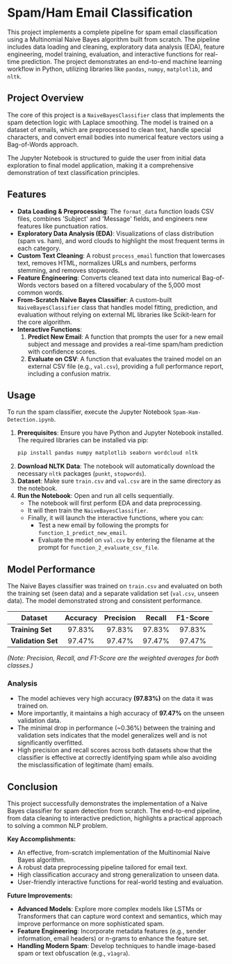 # Spam/Ham Email Classification

This project implements a complete pipeline for spam email classification using a Multinomial Naive Bayes algorithm built from scratch. The pipeline includes data loading and cleaning, exploratory data analysis (EDA), feature engineering, model training, evaluation, and interactive functions for real-time prediction. The project demonstrates an end-to-end machine learning workflow in Python, utilizing libraries like `pandas`, `numpy`, `matplotlib`, and `nltk`.

## Project Overview

The core of this project is a `NaiveBayesClassifier` class that implements the spam detection logic with Laplace smoothing. The model is trained on a dataset of emails, which are preprocessed to clean text, handle special characters, and convert email bodies into numerical feature vectors using a Bag-of-Words approach.

The Jupyter Notebook is structured to guide the user from initial data exploration to final model application, making it a comprehensive demonstration of text classification principles.

## Features

-   **Data Loading & Preprocessing**: The `format_data` function loads CSV files, combines 'Subject' and 'Message' fields, and engineers new features like punctuation ratios.
-   **Exploratory Data Analysis (EDA)**: Visualizations of class distribution (spam vs. ham), and word clouds to highlight the most frequent terms in each category.
-   **Custom Text Cleaning**: A robust `process_email` function that lowercases text, removes HTML, normalizes URLs and numbers, performs stemming, and removes stopwords.
-   **Feature Engineering**: Converts cleaned text data into numerical Bag-of-Words vectors based on a filtered vocabulary of the 5,000 most common words.
-   **From-Scratch Naive Bayes Classifier**: A custom-built `NaiveBayesClassifier` class that handles model fitting, prediction, and evaluation without relying on external ML libraries like Scikit-learn for the core algorithm.
-   **Interactive Functions**:
    1.  **Predict New Email**: A function that prompts the user for a new email subject and message and provides a real-time spam/ham prediction with confidence scores.
    2.  **Evaluate on CSV**: A function that evaluates the trained model on an external CSV file (e.g., `val.csv`), providing a full performance report, including a confusion matrix.

## Usage

To run the spam classifier, execute the Jupyter Notebook `Spam-Ham-Detection.ipynb`.

1.  **Prerequisites**: Ensure you have Python and Jupyter Notebook installed. The required libraries can be installed via pip:
    ```bash
    pip install pandas numpy matplotlib seaborn wordcloud nltk
    ```
2.  **Download NLTK Data**: The notebook will automatically download the necessary `nltk` packages (`punkt`, `stopwords`).
3.  **Dataset**: Make sure `train.csv` and `val.csv` are in the same directory as the notebook.
4.  **Run the Notebook**: Open and run all cells sequentially.
    -   The notebook will first perform EDA and data preprocessing.
    -   It will then train the `NaiveBayesClassifier`.
    -   Finally, it will launch the interactive functions, where you can:
        -   Test a new email by following the prompts for `function_1_predict_new_email`.
        -   Evaluate the model on `val.csv` by entering the filename at the prompt for `function_2_evaluate_csv_file`.

## Model Performance

The Naive Bayes classifier was trained on `train.csv` and evaluated on both the training set (seen data) and a separate validation set (`val.csv`, unseen data). The model demonstrated strong and consistent performance.

| Dataset          | Accuracy | Precision | Recall   | F1-Score |
| ---------------- | :------: | :-------: | :------: | :------: |
| **Training Set** |  97.83%  |  97.83%   |  97.83%  |  97.83%  |
| **Validation Set**|  97.47%  |  97.47%   |  97.47%  |  97.47%  |

*(Note: Precision, Recall, and F1-Score are the weighted averages for both classes.)*

### Analysis

-   The model achieves very high accuracy **(97.83%)** on the data it was trained on.
-   More importantly, it maintains a high accuracy of **97.47%** on the unseen validation data.
-   The minimal drop in performance (~0.36%) between the training and validation sets indicates that the model generalizes well and is not significantly overfitted.
-   High precision and recall scores across both datasets show that the classifier is effective at correctly identifying spam while also avoiding the misclassification of legitimate (ham) emails.

## Conclusion

This project successfully demonstrates the implementation of a Naive Bayes classifier for spam detection from scratch. The end-to-end pipeline, from data cleaning to interactive prediction, highlights a practical approach to solving a common NLP problem.

**Key Accomplishments:**
-   An effective, from-scratch implementation of the Multinomial Naive Bayes algorithm.
-   A robust data preprocessing pipeline tailored for email text.
-   High classification accuracy and strong generalization to unseen data.
-   User-friendly interactive functions for real-world testing and evaluation.

**Future Improvements:**
-   **Advanced Models**: Explore more complex models like LSTMs or Transformers that can capture word context and semantics, which may improve performance on more sophisticated spam.
-   **Feature Engineering**: Incorporate metadata features (e.g., sender information, email headers) or n-grams to enhance the feature set.
-   **Handling Modern Spam**: Develop techniques to handle image-based spam or text obfuscation (e.g., `v1agra`).
